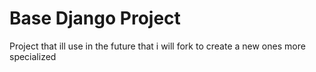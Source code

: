 # Base Django Project
Project that ill use in the future that i will fork to create a new ones more specialized